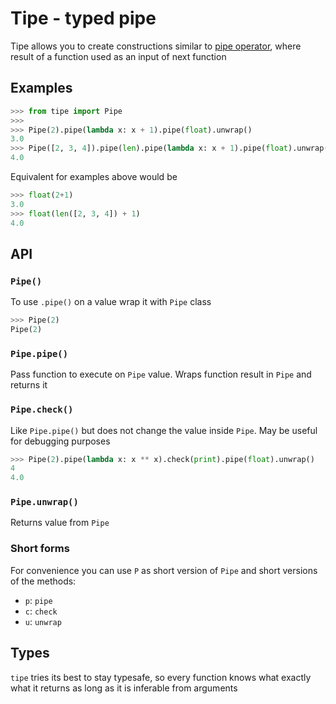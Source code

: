 # Tipe - typed pipe

Tipe allows you to create constructions similar to [pipe operator](https://elixirschool.com/en/lessons/basics/pipe_operator), where result of a function used as an input of next function


## Examples

```python
>>> from tipe import Pipe
>>> 
>>> Pipe(2).pipe(lambda x: x + 1).pipe(float).unwrap()
3.0
>>> Pipe([2, 3, 4]).pipe(len).pipe(lambda x: x + 1).pipe(float).unwrap()
4.0
```

Equivalent for examples above would be

```python
>>> float(2+1)
3.0
>>> float(len([2, 3, 4]) + 1)
4.0
```


## API

### `Pipe()`

To use `.pipe()` on a value wrap it with `Pipe` class

```python
>>> Pipe(2)
Pipe(2)
```

### `Pipe.pipe()`

Pass function to execute on `Pipe` value. Wraps function result in `Pipe` and returns it


### `Pipe.check()`

Like `Pipe.pipe()` but does not change the value inside `Pipe`. May be useful for debugging purposes

```python
>>> Pipe(2).pipe(lambda x: x ** x).check(print).pipe(float).unwrap()
4
4.0
```

### `Pipe.unwrap()`

Returns value from `Pipe`


### Short forms

For convenience you can use `P` as short version of `Pipe` and short versions of the methods:
- `p`: `pipe`
- `c`: `check`
- `u`: `unwrap`


## Types

`tipe` tries its best to stay typesafe, so every function knows what exactly what it returns as long as it is inferable from arguments